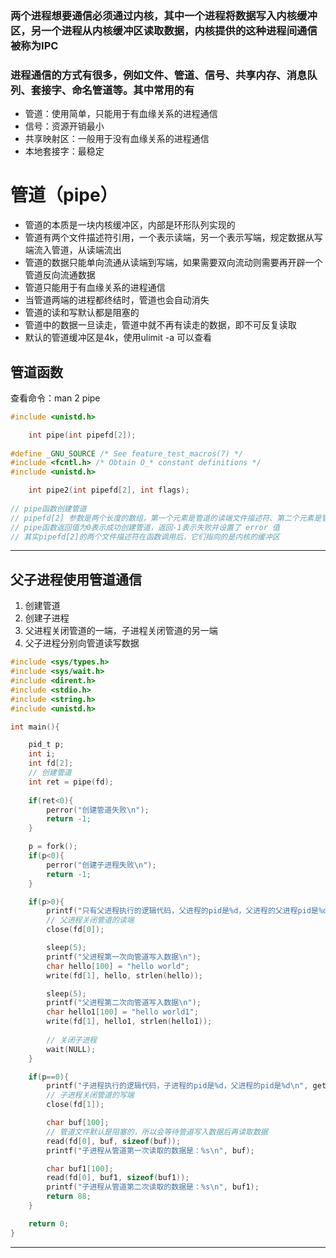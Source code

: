 ### 两个进程想要通信必须通过内核，其中一个进程将数据写入内核缓冲区，另一个进程从内核缓冲区读取数据，内核提供的这种进程间通信被称为IPC

### 进程通信的方式有很多，例如文件、管道、信号、共享内存、消息队列、套接字、命名管道等。其中常用的有
- 管道：使用简单，只能用于有血缘关系的进程通信
- 信号：资源开销最小
- 共享映射区：一般用于没有血缘关系的进程通信
- 本地套接字：最稳定
 

# 管道（pipe）
- 管道的本质是一块内核缓冲区，内部是环形队列实现的
- 管道有两个文件描述符引用，一个表示读端，另一个表示写端，规定数据从写端流入管道，从读端流出
- 管道的数据只能单向流通从读端到写端，如果需要双向流动则需要再开辟一个管道反向流通数据
- 管道只能用于有血缘关系的进程通信
- 当管道两端的进程都终结时，管道也会自动消失
- 管道的读和写默认都是阻塞的
- 管道中的数据一旦读走，管道中就不再有读走的数据，即不可反复读取
- 默认的管道缓冲区是4k，使用ulimit -a 可以查看
 

## 管道函数
查看命令：man 2 pipe

~~~C
#include <unistd.h>

    int pipe(int pipefd[2]);
    
#define _GNU_SOURCE /* See feature_test_macros(7) */
#include <fcntl.h> /* Obtain O_* constant definitions */
#include <unistd.h>

    int pipe2(int pipefd[2], int flags);
    
// pipe函数创建管道
// pipefd[2] 参数是两个长度的数组，第一个元素是管道的读端文件描述符、第二个元素是管道的写端文件描述符
// pipe函数返回值为0表示成功创建管道，返回-1表示失败并设置了 error 值
// 其实pipefd[2]的两个文件描述符在函数调用后，它们指向的是内核的缓冲区

~~~
---
 
## 父子进程使用管道通信
1. 创建管道
2. 创建子进程
3. 父进程关闭管道的一端，子进程关闭管道的另一端
4. 父子进程分别向管道读写数据
~~~C
#include <sys/types.h>
#include <sys/wait.h>
#include <dirent.h>
#include <stdio.h>
#include <string.h>
#include <unistd.h>

int main(){

    pid_t p;
    int i;
    int fd[2];
    // 创建管道
    int ret = pipe(fd);
    
    if(ret<0){
        perror("创建管道失败\n");
        return -1;
    }

    p = fork();
    if(p<0){
        perror("创建子进程失败\n");
        return -1;
    }

    if(p>0){
        printf("只有父进程执行的逻辑代码，父进程的pid是%d，父进程的父进程pid是%d\n", getpid(), getppid());
        // 父进程关闭管道的读端
        close(fd[0]);

        sleep(5);
        printf("父进程第一次向管道写入数据\n");
        char hello[100] = "hello world";
        write(fd[1], hello, strlen(hello));

        sleep(5);
        printf("父进程第二次向管道写入数据\n");
        char hello1[100] = "hello world1";
        write(fd[1], hello1, strlen(hello1));
        
        // 关闭子进程
        wait(NULL);
    }

    if(p==0){
        printf("子进程执行的逻辑代码，子进程的pid是%d，父进程的pid是%d\n", getpid(), getppid());
        // 子进程关闭管道的写端
        close(fd[1]);

        char buf[100];
        // 管道文件默认是阻塞的，所以会等待管道写入数据后再读取数据
        read(fd[0], buf, sizeof(buf));
        printf("子进程从管道第一次读取的数据是：%s\n", buf);

        char buf1[100];
        read(fd[0], buf1, sizeof(buf1));
        printf("子进程从管道第二次读取的数据是：%s\n", buf1);
        return 88;
    }

    return 0;
}
~~~
---
 

 

